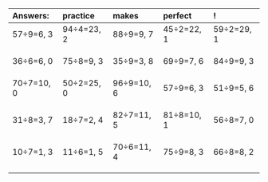 | Answers: | practice | makes | perfect | ! |
| :--- | :--- | :--- | :--- | :--- |
| 57÷9=6, 3 | 94÷4=23, 2 | 88÷9=9, 7 | 45÷2=22, 1 | 59÷2=29, 1 | 
|   |   |   |   |   | 
|   |   |   |   |   | 
|   |   |   |   |   | 
| 36÷6=6, 0 | 75÷8=9, 3 | 35÷9=3, 8 | 69÷9=7, 6 | 84÷9=9, 3 | 
|   |   |   |   |   | 
|   |   |   |   |   | 
|   |   |   |   |   | 
| 70÷7=10, 0 | 50÷2=25, 0 | 96÷9=10, 6 | 57÷9=6, 3 | 51÷9=5, 6 | 
|   |   |   |   |   | 
|   |   |   |   |   | 
|   |   |   |   |   | 
| 31÷8=3, 7 | 18÷7=2, 4 | 82÷7=11, 5 | 81÷8=10, 1 | 56÷8=7, 0 | 
|   |   |   |   |   | 
|   |   |   |   |   | 
|   |   |   |   |   | 
| 10÷7=1, 3 | 11÷6=1, 5 | 70÷6=11, 4 | 75÷9=8, 3 | 66÷8=8, 2 | 
|   |   |   |   |   | 
|   |   |   |   |   | 
|   |   |   |   |   | 
